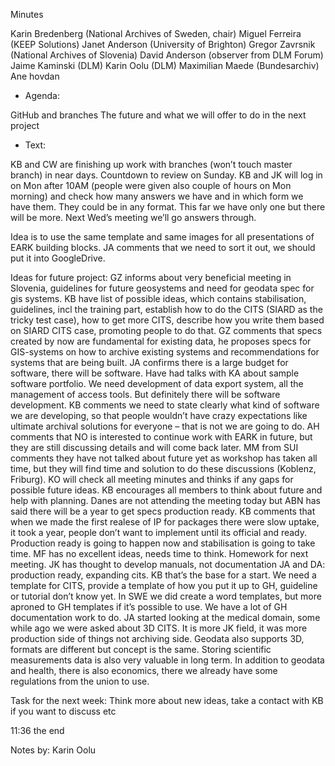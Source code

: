 Minutes

Karin Bredenberg (National Archives of Sweden, chair)
Miguel Ferreira (KEEP Solutions)
Janet Anderson (University of Brighton)
Gregor Zavrsnik (National Archives of Slovenia)
David Anderson (observer from DLM Forum)
Jaime Kaminski (DLM)
Karin Oolu (DLM)
Maximilian Maede (Bundesarchiv)
Ane hovdan

- Agenda:

GitHub and branches
The future and what we will offer to do in the next project 

- Text:

KB and CW are finishing up work with branches (won’t touch master branch) in near days. 
Countdown to review on Sunday. KB and JK will log in on Mon after 10AM (people were given also couple of hours on Mon morning) and check how many answers we have and in which form we have them. They could be in any format. This far we have only one but there will be more. Next Wed’s meeting we’ll go answers through. 

Idea is to use the same template and same images for all presentations of EARK building blocks. JA comments that we need to sort it out, we should put it into GoogleDrive. 

Ideas for future project:
GZ informs about very beneficial meeting in Slovenia, guidelines for future geosystems and need for geodata spec for gis systems.
KB have list of possible ideas, which contains stabilisation, guidelines, incl the training part, establish how to do the CITS (SIARD as the tricky test case), how to get more CITS, describe how you write them based on SIARD CITS case, promoting people to do that. 
GZ comments that specs created by now are fundamental for existing data, he proposes specs for GIS-systems on how to archive existing systems and recommendations for systems that are being built. 
JA confirms there is a large budget for software, there will be software. Have had talks with KA about sample software portfolio. We need development of data export system, all the management of access tools. But definitely there will be software development. 
KB comments we need to state clearly what kind of software we are developing, so that people wouldn’t have crazy expectations like ultimate archival solutions for everyone – that is not we are going to do. 
AH comments that NO is interested to continue work with EARK in future, but they are still discussing details and will come back later. 
MM from SUI comments they have not talked about future yet as workshop has taken all time, but they will find time and solution to do these discussions (Koblenz, Friburg).
KO will check all meeting minutes and thinks if any gaps for possible future ideas. 
KB encourages all members to think about future and help with planning.
Danes are not attending the meeting today but ABN has said there will be a year to get specs production ready. KB comments that when we made the first realese of IP for packages there were slow uptake, it took a year, people don’t want to implement until its official and ready. Production ready is going to happen now and stabilisation is going to take time.
MF has no excellent ideas, needs time to think. Homework for next meeting. 
JK has thought to develop manuals, not documentation 
JA and DA: production ready, expanding cits. 
KB that’s the base for a start. We need a template for CITS, provide a template of how you put it up to GH, guideline or tutorial don’t know yet. In SWE we did create a word templates, but more aproned to GH templates if it’s possible to use. We have a lot of GH documentation work to do. 
JA started looking at the medical domain, some while ago we were asked about 3D CITS. It is more JK field, it was more production side of things not archiving side. Geodata also supports 3D, formats are different but concept is the same. Storing scientific measurements data is also very valuable in long term. In addition to geodata and health, there is also economics, there we already have some regulations from the union to use.  

Task for the next week: Think more about new ideas, take a contact with KB if you want to discuss etc

11:36 the end

Notes by: Karin Oolu

